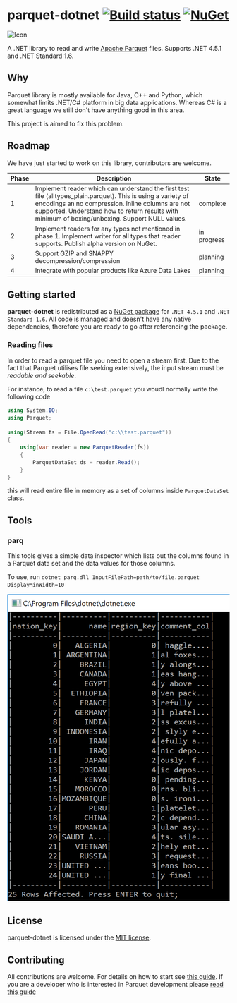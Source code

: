 # parquet-dotnet [![Build status](https://ci.appveyor.com/api/projects/status/w3o50mweytm85uxb?svg=true)](https://ci.appveyor.com/project/aloneguid/parquet-dotnet) [![NuGet](https://img.shields.io/nuget/v/Parquet.Net.svg)](https://www.nuget.org/packages/Parquet.Net)

![Icon](doc/img/icon.png)

A .NET library to read and write [Apache Parquet](https://github.com/Parquet) files. Supports .NET 4.5.1 and .NET Standard 1.6.

## Why

Parquet library is mostly available for Java, C++ and Python, which somewhat limits .NET/C# platform in big data applications. Whereas C# is a great language we still don't have anything good in this area.

This project is aimed to fix this problem.

## Roadmap

We have just started to work on this library, contributors are welcome.

|Phase|Description|State|
|-----|-----------|-----|
|1|Implement reader which can understand the first test file (alltypes_plain.parquet). This is using a variety of encodings an no compression. Inline columns are not supported. Understand how to return results with minimum of boxing/unboxing. Support NULL values.|complete|
|2|Implement readers for any types not mentioned in phase 1. Implement writer for all types that reader supports. Publish alpha version on NuGet.|in progress|
|3|Support GZIP and SNAPPY decompression/compression|planning|
|4|Integrate with popular products like Azure Data Lakes|planning|

## Getting started

**parquet-dotnet** is redistributed as a [NuGet package](https://www.nuget.org/packages/Parquet.Net) for `.NET 4.5.1` and `.NET Standard 1.6`. All code is managed and doesn't have any native dependencies, therefore you are ready to go after referencing the package.

### Reading files

In order to read a parquet file you need to open a stream first. Due to the fact that Parquet utilises file seeking extensively, the input stream must be *readable and seekable*.

For instance, to read a file `c:\test.parquet` you woudl normally write the following code

```csharp
using System.IO;
using Parquet;

using(Stream fs = File.OpenRead("c:\\test.parquet"))
{
	using(var reader = new ParquetReader(fs))
	{
		ParquetDataSet ds = reader.Read();
	}
}
```

this will read entire file in memory as a set of columns inside `ParquetDataSet` class.

## Tools

### parq

This tools gives a simple data inspector which lists out the columns found in a Parquet data set and the data values for those columns. 

To use, run ```dotnet parq.dll InputFilePath=path/to/file.parquet DisplayMinWidth=10```

![Parq](doc/img/parq.png)

## License

parquet-dotnet is licensed under the [MIT license](https://github.com/elastacloud/parquet-dotnet/blob/master/LICENSE).

## Contributing

All contributions are welcome. For details on how to start see [this guide](CONTRIBUTING.md). If you are a developer who is interested in Parquet development please [read this guide](doc/parquet-getting-started.md)
